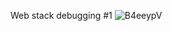 Web stack debugging #1
![B4eeypV](https://github.com/Baajike/alx-system_engineering-devops/assets/115042371/5d86527c-09ba-4c01-b07f-bf35c5185d9b)
